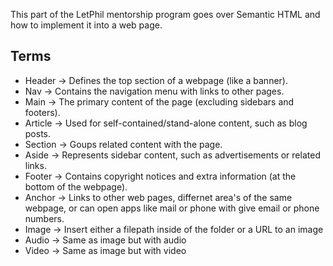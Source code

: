 This part of the LetPhil mentorship program goes over Semantic HTML and how to implement it into a web page.

## Terms

- Header -> Defines the top section of a webpage (like a banner).
- Nav -> Contains the navigation menu with links to other pages.
- Main -> The primary content of the page (excluding sidebars and footers).
- Article -> Used for self-contained/stand-alone content, such as blog posts.
- Section -> Goups related content with the page.
- Aside -> Represents sidebar content, such as advertisements or related links.
- Footer -> Contains copyright notices and extra information (at the bottom of the webpage).
- Anchor -> Links to other web pages, differnet area's of the same webpage, or can open apps like mail or phone with give email or phone numbers.
- Image -> Insert either a filepath inside of the folder or a URL to an image
- Audio -> Same as image but with audio
- Video -> Same as image but with video